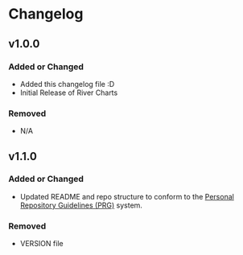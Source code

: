 # Changelog

## v1.0.0

### Added or Changed
- Added this changelog file :D
- Initial Release of River Charts

### Removed
- N/A

## v1.1.0

### Added or Changed
- Updated README and repo structure to conform to the [Personal Repository Guidelines (PRG)](https://github.com/scottgriv/PRG-Personal-Repository-Guidelines) system.

### Removed
- VERSION file